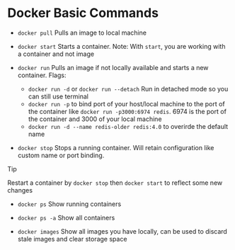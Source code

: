 # Docker Basic Commands

- `docker pull`
  Pulls an image to local machine
- `docker start`
  Starts a container. Note: With `start`, you are working with a container and not image
- `docker run`
  Pulls an image if not locally available and starts a new container. Flags:

  - `docker run -d` or `docker run --detach`
    Run in detached mode so you can still use terminal
  - `docker run -p` to bind port of your host/local machine to the port of the container like `docker run -p3000:6974 redis`.
    6974 is the port of the container and 3000 of your local machine
  - `docker run -d --name redis-older redis:4.0` to overirde the default name

- `docker stop`
  Stops a running container. Will retain configuration like custom name or port binding.

> [!TIP]
> Restart a container by `docker stop` then `docker start` to reflect some new changes

- `docker ps`
  Show running containers

- `docker ps -a`
  Show all containers

- `docker images`
  Show all images you have locally, can be used to discard stale images and clear storage space
